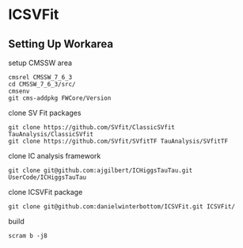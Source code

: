 # ICSVFit

## Setting Up Workarea
setup CMSSW area
```
cmsrel CMSSW_7_6_3
cd CMSSW_7_6_3/src/
cmsenv
git cms-addpkg FWCore/Version
```
clone SV Fit packages
```
git clone https://github.com/SVfit/ClassicSVfit TauAnalysis/ClassicSVfit
git clone https://github.com/SVfit/SVfitTF TauAnalysis/SVfitTF
```
clone IC analysis framework
```
git clone git@github.com:ajgilbert/ICHiggsTauTau.git UserCode/ICHiggsTauTau
```

clone ICSVFit package
```
git clone git@github.com:danielwinterbottom/ICSVFit.git ICSVFit/
```


build 
```
scram b -j8
```

